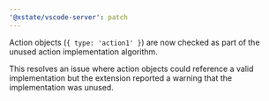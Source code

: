 ```yaml
---
'@xstate/vscode-server': patch
---
```


Action objects (`{ type: 'action1' }`) are now checked as part of the unused action implementation algorithm.

This resolves an issue where action objects could reference a valid implementation but the extension reported a warning that the implementation was unused.
